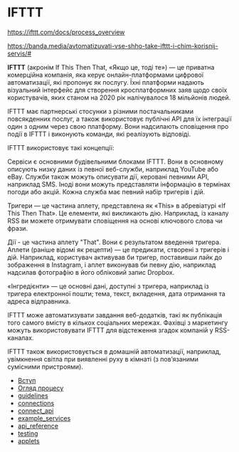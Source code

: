 

# IFTTT

https://ifttt.com/docs/process_overview

https://banda.media/avtomatizuvati-vse-shho-take-ifttt-i-chim-korisnij-servis/#

**IFTTT** (акронім If This Then That, «Якщо це, тоді те») — це приватна комерційна компанія, яка керує онлайн-платформами цифрової автоматизації, які пропонує як послугу. Їхні платформи надають візуальний інтерфейс для створення кросплатформних заяв щодо своїх користувачів, яких станом на 2020 рік налічувалося 18 мільйонів людей.

IFTTT має партнерські стосунки з різними постачальниками повсякденних послуг, а також використовує публічні API для їх інтеграції один з одним через свою платформу. Вони надсилають сповіщення про події в IFTTT і виконують команди, які реалізують відповіді.

IFTTT використовує такі концепції:

Сервіси є основними будівельними блоками IFTTT. Вони в основному описують низку даних із певної веб-служби, наприклад YouTube або eBay. Служби також можуть описувати дії, керовані певними API, наприклад SMS. Іноді вони можуть представляти інформацію в термінах погоди або акцій. Кожна служба має певний набір тригерів і дій.

Тригери — це частина аплету, представлена як «This» в абревіатурі «If This Then That». Це елементи, які викликають дію. Наприклад, із каналу RSS ви можете отримувати сповіщення на основі ключового слова чи фрази.

Дії - це частина аплету "That". Вони є результатом введення тригера. Аплети (раніше відомі як рецепти) — це предикати, створені з тригерів і дій. Наприклад, користувач активував би тригер, поставивши лайк до зображення в Instagram, і аплет виконував би певну дію, наприклад надсилав фотографію в його обліковий запис Dropbox.

«Інгредієнти» — це основні дані, доступні з тригера, наприклад із тригера електронної пошти; тема, текст, вкладення, дата отримання та адреса відправника.

IFTTT може автоматизувати завдання веб-додатків, такі як публікація того самого вмісту в кількох соціальних мережах. Фахівці з маркетингу можуть використовувати IFTTT для відстеження згадок компаній у RSS-каналах.

IFTTT також використовується в домашній автоматизації, наприклад, увімкнення світла при виявленні руху в кімнаті (з пов’язаними сумісними пристроями).

- [Вступ](introduction.md)
- [Огляд процесу](process_overview.md)
- [guidelines](guidelines.md)
- [connections](connections.md)
- [connect_api](connect_api.md)
- [example_services](example_services.md)
- [api_reference](api_reference.md)
- [testing](testing.md)
- [applets](applets.md)
